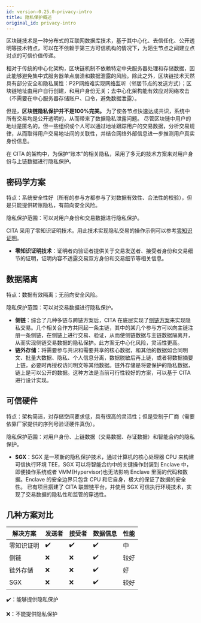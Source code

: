 ```yaml
---
id: version-0.25.0-privacy-intro
title: 隐私保护概述
original_id: privacy-intro
---
```


区块链技术是一种分布式的互联网数据库技术，基于其中心化、去信任化、公开透明等技术特点，可以在不依赖于第三方可信机构的情况下，为陌生节点之间建立点对点的可信价值传递。

相对于传统的中心化架构，区块链机制不依赖特定中央服务器处理和存储数据，因此能够避免集中式服务器单点崩溃和数据泄露的风险。除此之外，区块链技术天然具有部分安全和隐私属性：P2P网络难实现网络监听（邻居节点的发送方式）；区块链地址由用户自行创建，和用户身份无关；去中心化架构能有效应对网络攻击（不需要在中心服务器存储账户、口令，避免数据泄露）。

但是，**区块链隐私保护并不是100%完美。** 为了使各节点快速达成共识，系统中所有交易均是公开透明的，从而带来了数据隐私泄露问题。 尽管区块链中用户的地址是匿名的，但一些组织或个人可以通过地址跟踪用户的交易数据，分析交易规律，从而取得用户交易地址间的关联性，并结合网络外部信息进一步推测用户真实身份信息。

在 CITA 的架构中，为保护“账本”的相关隐私，采用了多元的技术方案来对用户身份与上链数据进行隐私保护。

## 密码学方案

特点：系统安全性好（所有的参与方都参与了对数据有效性、合法性的校验），但是只能提供转账隐私，有前向安全风险。

隐私保护范围：可以对用户身份和交易数据进行隐私保护。

CITA 采用了零知识证明技术。用此技术实现隐私交易的操作示例可以参考[零知识证明](./zktx)。

* **零知识证明技术**：证明者向验证者提供关于交易发送者、接受者身份和交易细节的证明，证明内容不透露交易双方身份和交易细节等相关信息。

## 数据隔离

特点：数据有效隔离；无前向安全风险。

隐私保护范围：可以对交易数据进行隐私保护。

* **侧链**：综合了几种多链与跨链方案后，CITA 在底层实现了[侧链方案](./crosschain-contract-example)来实现隐私交易。几个相关合作方共同起一条主链，其中的某几个参与方可以向主链注册一条侧链，在侧链上进行交易、验证，从而使侧链数据与主链数据隔离开，从而实现侧链交易数据的隐私保护。此方案无中心化风险，灵活性更高。
* **链外存储**：将需要参与共识和需要共享的核心数据，和其他的数据如合同明文、批量大数据、隐私、个人信息分离，数据脱敏后再上链，或者将数据摘要上链，必要时再授权访问明文等其他数据。链外存储是将要保护的隐私数据，链上是可以公开的数据。这种方法是当前可行性较好的方案，可以基于 CITA 进行设计实现。

## 可信硬件

特点：架构简洁，对存储空间要求低，具有很高的灵活性；但是受制于厂商（需要依靠厂家提供的序列号验证硬件真伪）。

隐私保护范围：对用户身份、上链数据（交易数据、存证数据）和智能合约的隐私保护。

* **SGX**：SGX 是一项新的隐私保护技术，通过计算机的核心处理器 CPU 来构建可信执行环境 TEE，SGX 可以将智能合约中的关键操作封装到 Enclave 中，即便操作系统或者 VMM(Hypervisor)也无法影响 Enclave 里面的代码和数据。Enclave 的安全边界只包含 CPU 和它自身，极大的保证了数据的安全性。 已有项目搭建了 CITA 联盟链平台，并使用 SGX 可信执行环境技术，实现了交易数据的隐私性和监管的穿透性。

## 几种方案对比

|解决方案	|发送者	|接受者	|数据信息	|性能  |
|---	|---	|---	|---	|---	|
|零知识证明	|✔️	|✔️	|✔️	|中	|
|侧链	|❌	|❌	|✔️	|较好	|
|链外存储	|❌	|❌	|✔️	|好	|
|SGX	|❌	|❌	|✔️	|较好	|

✔️：能够提供隐私保护

❌：不能提供隐私保护
